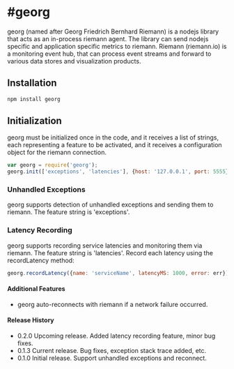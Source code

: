 #georg
=========

georg (named after Georg Friedrich Bernhard Riemann) is a nodejs library that acts as an in-process riemann agent.
The library can send nodejs specific and application specific metrics to riemann.
Riemann (riemann.io) is a monitoring event hub, that can process event streams and forward to various data stores and visualization products.


## Installation ##
```bash
npm install georg
```

## Initialization ##
georg must be initialized once in the code, and it receives a list of strings, each representing a feature to be activated,
and it receives a configuration object for the riemann connection.

```javascript
var georg = require('georg');
georg.init(['exceptions', 'latencies'], {host: '127.0.0.1', port: 5555});
```

### Unhandled Exceptions ###
georg supports detection of unhandled exceptions and sending them to riemann.
The feature string is 'exceptions'.

### Latency Recording ###
georg supports recording service latencies and monitoring them via riemann.
The feature string is 'latencies'.
Record each latency using the recordLatency method:
```javascript
georg.recordLatency({name: 'serviceName', latencyMS: 1000, error: err});
```

#### Additional Features ####
* georg auto-reconnects with riemann if a network failure occurred.

#### Release History ####

* 0.2.0 Upcoming release. Added latency recording feature, minor bug fixes.
* 0.1.3 Current release. Bug fixes, exception stack trace added, etc.
* 0.1.0 Initial release. Support unhandled exceptions and reconnect.